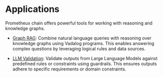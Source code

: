 # Applications

Prometheux chain offers powerful tools for working with reasoning and knowledge graphs.

- [Graph RAG](graph_rag.md): Combine natural language queries with reasoning over knowledge graphs using Vadalog programs. This enables answering complex questions by leveraging logical rules and data sources.

- [LLM Validation](llm_validation.md): Validate outputs from Large Language Models against predefined rules or constraints using guardrails. This ensures outputs adhere to specific requirements or domain constraints.